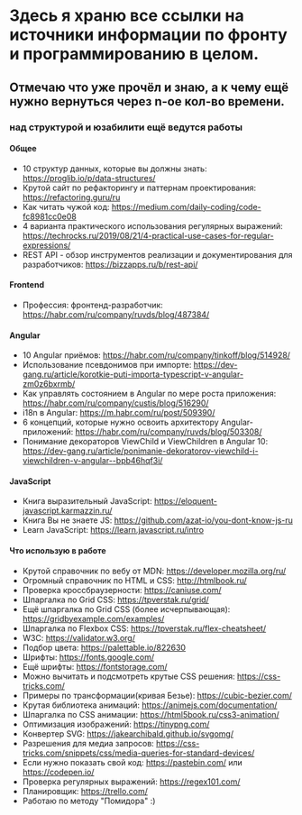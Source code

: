 # Здесь я храню все ссылки на источники информации по фронту и программированию в целом.
## Отмечаю что уже прочёл и знаю, а к чему ещё нужно вернуться через n-ое кол-во времени.

### над структурой и юзабилити ещё ведутся работы

#### Общее
- 10 структур данных, которые вы должны знать: https://proglib.io/p/data-structures/
- Крутой сайт по рефакторингу и паттернам проектирования: https://refactoring.guru/ru
- Как читать чужой код: https://medium.com/daily-coding/code-fc8981cc0e08
- 4 варианта практического использования регулярных выражений: https://techrocks.ru/2019/08/21/4-practical-use-cases-for-regular-expressions/
- REST API - обзор инструментов реализации и документирования для разработчиков: https://bizzapps.ru/b/rest-api/

#### Frontend
- Профессия: фронтенд-разработчик: https://habr.com/ru/company/ruvds/blog/487384/

#### Angular
- 10 Angular приёмов: https://habr.com/ru/company/tinkoff/blog/514928/
- Использование псевдонимов при импорте: https://dev-gang.ru/article/korotkie-puti-importa-typescript-v-angular-zm0z6bxrmb/
- Как управлять состоянием в Angular по мере роста приложения: https://habr.com/ru/company/custis/blog/516290/
- i18n в Angular: https://m.habr.com/ru/post/509390/
- 6 концепций, которые нужно освоить архитектору Angular-приложений: https://habr.com/ru/company/ruvds/blog/503308/
- Понимание декораторов ViewChild и ViewChildren в Angular 10: https://dev-gang.ru/article/ponimanie-dekoratorov-viewchild-i-viewchildren-v-angular--bpb46hqf3i/

#### JavaScript
- Книга выразительный JavaScript: https://eloquent-javascript.karmazzin.ru/
- Книга Вы не знаете JS: https://github.com/azat-io/you-dont-know-js-ru
- Learn JavaScript: https://learn.javascript.ru/intro

#### Что использую в работе
- Крутой справочник по вебу от MDN: https://developer.mozilla.org/ru/
- Огромный справочник по HTML и CSS: http://htmlbook.ru/
- Проверка кроссбраузерности: https://caniuse.com/
- Шпаргалка по Grid CSS: https://tpverstak.ru/grid/
- Ещё шпаргалка по Grid CSS (более исчерпывающая): https://gridbyexample.com/examples/
- Шпаргалка по Flexbox CSS: https://tpverstak.ru/flex-cheatsheet/
- W3C: https://validator.w3.org/
- Подбор цвета: https://palettable.io/822630
- Шрифты: https://fonts.google.com/
- Ещё шрифты: https://fontstorage.com/
- Можно вычитать и подсмотреть крутые CSS решения: https://css-tricks.com/
- Примеры по трансформации(кривая Безье): https://cubic-bezier.com/
- Крутая библиотека анимаций: https://animejs.com/documentation/
- Шпаргалка по CSS анимации: https://html5book.ru/css3-animation/
- Оптимизация изображений: https://tinypng.com/
- Конвертер SVG: https://jakearchibald.github.io/svgomg/
- Разрешения для медиа запросов: https://css-tricks.com/snippets/css/media-queries-for-standard-devices/
- Если нужно показать свой код: https://pastebin.com/ или https://codepen.io/
- Проверка регулярных выражений: https://regex101.com/
- Планировщик: https://trello.com/
- Работаю по методу "Помидора" :)
